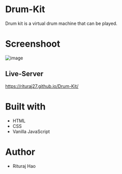 # Drum-Kit
Drum kit is a virtual drum machine that can be played.

# Screenshoot
![image](https://github.com/Rituraj27/Drum-Kit/assets/104149080/4797d19e-bd9f-4eb2-8fba-543c8b3f5d56)

## Live-Server
 https://rituraj27.github.io/Drum-Kit/

# Built with
* HTML
* CSS
* Vanilla JavaScript

# Author
* Rituraj Hao
